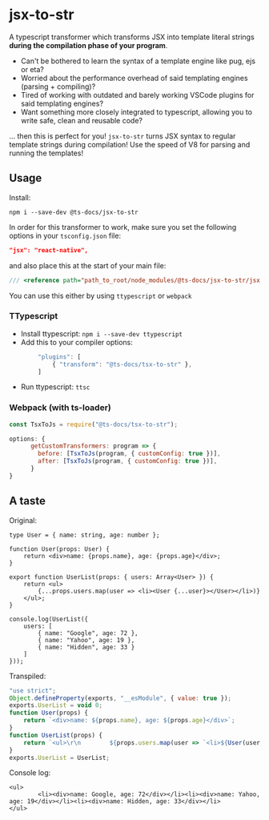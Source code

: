 # jsx-to-str

A typescript transformer which transforms JSX into template literal strings **during the compilation phase of your program**. 

- Can't be bothered to learn the syntax of a template engine like pug, ejs or eta? 
- Worried about the performance overhead of said templating engines (parsing + compiling)? 
- Tired of working with outdated and barely working VSCode plugins for said templating engines?
- Want something more closely integrated to typescript, allowing you to write safe, clean and reusable code?

... then this is perfect for you! `jsx-to-str` turns JSX syntax to regular template strings during compilation! Use the speed of V8 for parsing and running the templates!

## Usage

Install:
```
npm i --save-dev @ts-docs/jsx-to-str
```

In order for this transformer to work, make sure you set the following options in your `tsconfig.json` file:

```json
"jsx": "react-native",
```

and also place this at the start of your main file:

```ts
/// <reference path="path_to_root/node_modules/@ts-docs/jsx-to-str/jsx.d.ts" />
```

You can use this either by using `ttypescript` or `webpack`

### TTypescript

- Install ttypescript: `npm i --save-dev ttypescript`
- Add this to your compiler options:
```js
        "plugins": [
            { "transform": "@ts-docs/tsx-to-str" },
        ]
```
- Run ttypescript: `ttsc`

### Webpack (with ts-loader)

```js
const TsxToJs = require("@ts-docs/tsx-to-str");

options: {
      getCustomTransformers: program => {
        before: [TsxToJs(program, { customConfig: true })],
        after: [TsxToJs(program, { customConfig: true })],
      }
}
```

## A taste

Original:
```tsx
type User = { name: string, age: number };

function User(props: User) {
    return <div>name: {props.name}, age: {props.age}</div>;
}

export function UserList(props: { users: Array<User> }) {
    return <ul>
        {...props.users.map(user => <li><User {...user}></User></li>)}
    </ul>;
}

console.log(UserList({
    users: [
        { name: "Google", age: 72 },
        { name: "Yahoo", age: 19 },
        { name: "Hidden", age: 33 }
    ]
}));
```

Transpiled:
```js
"use strict";
Object.defineProperty(exports, "__esModule", { value: true });
exports.UserList = void 0;
function User(props) {
    return `<div>name: ${props.name}, age: ${props.age}</div>`;
}
function UserList(props) {
    return `<ul>\r\n        ${props.users.map(user => `<li>${User(user, "")}</li>`).join("")}\r\n    </ul>`;
}
exports.UserList = UserList;
```

Console log:
```
<ul>
        <li><div>name: Google, age: 72</div></li><li><div>name: Yahoo, age: 19</div></li><li><div>name: Hidden, age: 33</div></li>
</ul>
```